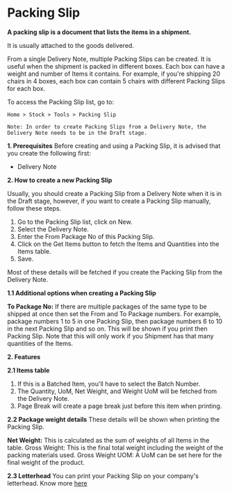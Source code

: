 # Packing Slip 
**A packing slip is a document that lists the items in a shipment.**

It is usually attached to the goods delivered.

From a single Delivery Note, multiple Packing Slips can be created. It is useful when the shipment is packed in different boxes. Each box can have a weight and number of Items it contains. For example, if you're shipping 20 chairs in 4 boxes, each box can contain 5 chairs with different Packing Slips for each box.

To access the Packing Slip list, go to:

`Home > Stock > Tools > Packing Slip`

`Note: In order to create Packing Slips from a Delivery Note, the Delivery Note needs to be in the Draft stage.`

**1. Prerequisites** 
Before creating and using a Packing Slip, it is advised that you create the following first:

* Delivery Note

**2. How to create a new Packing Slip**

Usually, you should create a Packing Slip from a Delivery Note when it is in the Draft stage, however, if you want to create a Packing Slip manually, follow these steps.

1. Go to the Packing Slip list, click on New.
2. Select the Delivery Note.
3. Enter the From Package No of this Packing Slip.
4. Click on the Get Items button to fetch the Items and Quantities into the Items table.
5. Save.

Most of these details will be fetched if you create the Packing Slip from the Delivery Note.

**1.1 Additional options when creating a Packing Slip**
 
**To Package No:** If there are multiple packages of the same type to be shipped at once then set the From and To Package numbers. For example, package numbers 1 to 5 in one Packing Slip, then package numbers 6 to 10 in the next Packing Slip and so on. This will be shown if you print then Packing Slip. Note that this will only work if you Shipment has that many quantities of the Items.

**2. Features**

**2.1 Items table**

1. If this is a Batched Item, you'll have to select the Batch Number.
2. The Quantity, UoM, Net Weight, and Weight UoM will be fetched from the Delivery Note.
3. Page Break will create a page break just before this item when printing.

**2.2 Package weight details** 
These details will be shown when printing the Packing Slip.

**Net Weight:** This is calculated as the sum of weights of all Items in the table. Gross Weight: This is the final total weight including the weight of the packing materials used. Gross Weight UOM: A UoM can be set here for the final weight of the product.

**2.3 Letterhead** 
You can print your Packing Slip on your company's letterhead. Know more <ins>[here](letterhead.md)</ins>